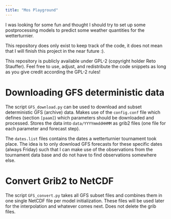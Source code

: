 ```yaml
---
title: "Mos Playground"
---
```



I was looking for some fun and thought I should try to set up
some postprocessing models to predict some weather quantities
for the wetterturnier.

This repository does only exist to keep track of the code, it
does not mean that I will finish this project in the near future :).

This repository is publicly available under GPL-2 (copyright holder
Reto Stauffer). Feel free to use, adjust, and redistribute the code
snippets as long as you give credit according the GPL-2 rules!

Downloading GFS deterministic data
==================================

The script `GFS_download.py` can be used to download and subset
deterministic GFS (archive) data. Makes use of the `config.conf`
file which defines (section `[paam]`) which parameters should
be downloaded and processed. Stores the data into `data/YYYYmmddHHMM`
as grib2 files (one file for each parameter and forecast step).

The `dates.list` files contains the dates a wetterturnier tournament
took place. The idea is to only download GFS forecasts for these
specific dates (always Friday) such that I can make use of the
observations from the tournament data base and do not have to
find observations somewhere else.

Convert Grib2 to NetCDF
=======================

The script `GFS_convert.py` takes all GFS subset files and combines
them in one single NetCDF file per model initialization. These files
will be used later for the interpolation and whatever comes next.
Does not delete the grib files.
